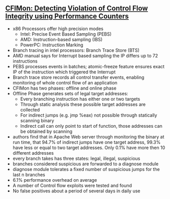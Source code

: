 ## [CFIMon: Detecting Violation of Control Flow Integrity using Performance Counters](../sources/cfimon-dsn12.pdf)

* x86 Processors offer high precision modes
    * Intel: Precise Event Based Sampling (PEBS)
    * AMD: Instruction-based sampling (IBS)
    * PowerPC: Instruction Marking
* Branch tracing in intel processors: Branch Trace Store (BTS)
* AMD manual says for Interrupt based sampling the IP differs up to 72 instructions
* PEBS processes events in batches; atomic-freeze feature ensures exact IP of the instruction which triggered the Interrupt
* Branch trace store records all control transfer events, enabling monitoring of whole control flow of an application
* CFIMon has two phases: offline and online phase
* Offline Phase generates sets of legal target addresses:
    * Every branching instruction has either one or two targets
    * Through static analysis these possible target addresses are collected
    * For indirect jumps (e.g. jmp %eax) not possible through statically scanning binary
    * Indirect call can only point to start of function, those addresses can be obtained by scanning
* authors find that in Apache Web server through monitoring the binary at run time, that 94.7% of indirect jumps have one target address, 99.3% have less or equal to two target addresses. Only 0.1% have more then 10 different addresses
* every branch takes has three states: legal, illegal, suspicious
* branches considered suspicious are forwarded to a diagnose module
* diagnose module tolerates a fixed number of suspicious jumps for the last n branches
* 6.1% performance overhead on average
* A number of Control flow exploits were tested and found
* No false positives about a period of several days in daily use